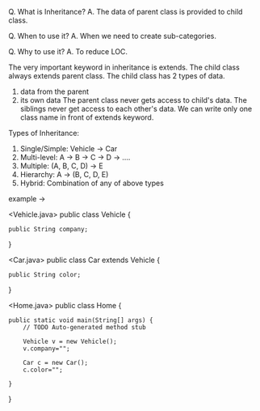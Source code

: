 Q. What is Inheritance?
A. The data of parent class is provided to child class.

Q. When to use it?
A. When we need to create sub-categories.

Q. Why to use it?
A. To reduce LOC.

The very important keyword in inheritance is extends.
The child class always extends parent class.
The child class has 2 types of data.
1. data from the parent
2. its own data
The parent class never gets access to child's data.
The siblings never get access to each other's data.
We can write only one class name in front of extends keyword.

Types of Inheritance:
1. Single/Simple: Vehicle -> Car
2. Multi-level: A -> B -> C -> D -> ....
3. Multiple: (A, B, C, D) -> E
4. Hierarchy: A -> (B, C, D, E)
5. Hybrid: Combination of any of above types

example ->

<Vehicle.java>
public class Vehicle {
		
	public String company;
	
}

<Car.java>
public class Car extends Vehicle {
	
	public String color;
	
}

<Home.java>
public class Home {

	public static void main(String[] args) {
		// TODO Auto-generated method stub
		
		Vehicle v = new Vehicle();
		v.company="";
		
		Car c = new Car();
		c.color="";
		
	}
}
